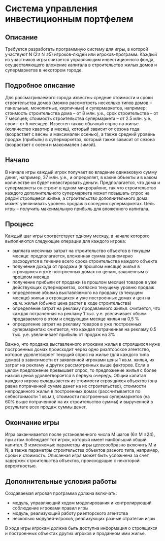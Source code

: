 # Система управления инвестиционным портфелем

## Описание

Требуется разработать программную систему для игры, в которой участвуют N (2≤ N ≤5) игроков-людей или игроков-программ. Каждый из участников игры считается управляющим инвестиционного фонда, осуществляющего вложение капитала в строительство жилых домов и супермаркетов в некотором городе.

## Подробное описание

Для рассматриваемого города известны средние стоимости и сроки строительства домов (можно рассмотреть несколько типов домов – панельные, монолитные, кирпичные) и супермаркетов, например: стоимость строительства дома – от 8 млн. у.е., срок строительства – от 7 месяцев; стоимость строительства супермаркета – от 2.5 млн. у.е., срок – от 5 месяцев. Известен также обычный спрос на жилье (количество квартир в месяц), который зависит от сезона года (возрастает с весны и максимален осенью), а также средний уровень продаж (прибыль) в супермаркетах, который также зависит от сезона (возрастает с осени и максимален зимой).

## Начало

В начале игры каждый игрок получает во владение одинаковую сумму денег, например, 37 млн. у.е., и определяет, в какие объекты и в каком количестве он будет инвестировать деньги. Предполагается, что дома и супермаркеты он строит в одном микрорайоне, так что строительство каждого дополнительного супермаркета может повышать спрос на рядом строящееся жилье, а строительство дополнительного дома может увеличивать уровень продаж в соседних супермаркетах. Цель игры – получить максимальную прибыль для вложенного капитала.

## Процесс

Каждый шаг игры соответствует одному месяцу, в начале которого выполняются следующие операции для каждого игрока:

- выплата месячных затрат на строительство объектов в текущем месяце: предполагается, вложенная сумма равномерно расходуется в течение всего срока строительства каждого объекта
- получение дохода от продажи (в прошлом месяце) жилья в строящихся и уже построенных домах по ценам, заявленным в прошлом месяце
- получение прибыли от продажи (в прошлом месяце) товаров в уже действующих супермаркетах, согласно текущему уровню продаж
- определение объема выставляемого на продажу (в текущем месяце) жилья в строящихся и уже построенных домах и цен на кв.м. жилья (обычно цена растет в ходе строительства)
- определение затрат на рекламу продаваемого жилья: считается, что каждая потраченная на рекламу 1 тыс. у.е. увеличивает объем продаваемого в этом и следующем месяце жилья на 0,5 %
- определение затрат на рекламу товаров в уже построенных супермаркетах: считается, что каждая потраченная на рекламу 0.5 тыс. у.е. увеличивает прибыль от продаж на 3%

Важно, что продажа выставленного игроками жилья в строящихся иуже построенных домах происходит через одно риэлторское агентство, которое удовлетворяет текущий спрос на жилье (для каждого типа домов) в зависимости от заявленной игроками цены 1 кв.м. жилья, их затрат на рекламу и других рассмотренных выше факторов. Если в целом предложение превышает спрос, то предложение жилья с более низкой ценой удовлетворяется в первую очередь. Общий капитал каждого игрока складывается из стоимости строящихся объектов (она равна потраченной сумме денег на их строительство), стоимости непроданного жилья в построенных домах (рассчитывается по себестоимости 1 кв.м.), стоимости построенных супермаркетов (на 60% выше потраченной на их строительство суммы) и вырученной в результате всех продаж суммы денег.

## Окончание игры

Игра заканчивается после установленного числа М шагов (6≤ М ≤24), при этом побеждает тот игрок, который имеет наибольший общий капитал. В изменяемые параметры игры целесообразно включить М и N, а также параметры строительства объектов разного типа, например, сроки и стоимость.
Описанная игра может быть усложнена за счет задержек строительства объектов, происходящие с некоторой вероятностью.

## Дополнительные условия работы

Создаваемая игровая программа должна включать:
- модуль, управляющий ходом моделирования и контролирующий соблюдение игроками правил игры
- модуль, реализующий работу риэлторского агентства
- несколько модулей-игроков, реализующих разные стратегии игры

В ходе игры игрокам должна быть доступна информация о строящихся и построенных объектах других игроков и проданном ими жилье.
